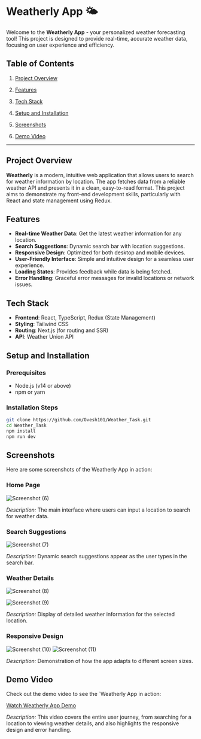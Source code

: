 # Weatherly App 🌤️

Welcome to the **Weatherly App** - your personalized weather forecasting tool! This project is designed to provide real-time, accurate weather data, focusing on user experience and efficiency.

## Table of Contents

1. [Project Overview](#project-overview)
2. [Features](#features)
3. [Tech Stack](#tech-stack)
4. [Setup and Installation](#setup-and-installation)

6. [Screenshots](#screenshots)
7. [Demo Video](#demo-video)



---

## Project Overview

**Weatherly** is a modern, intuitive web application that allows users to search for weather information by location. The app fetches data from a reliable weather API and presents it in a clean, easy-to-read format. This project aims to demonstrate my front-end development skills, particularly with React and state management using Redux.

## Features

- **Real-time Weather Data**: Get the latest weather information for any location.
- **Search Suggestions**: Dynamic search bar with location suggestions.
- **Responsive Design**: Optimized for both desktop and mobile devices.
- **User-Friendly Interface**: Simple and intuitive design for a seamless user experience.
- **Loading States**: Provides feedback while data is being fetched.
- **Error Handling**: Graceful error messages for invalid locations or network issues.

## Tech Stack

- **Frontend**: React, TypeScript, Redux (State Management)
- **Styling**: Tailwind CSS
- **Routing**: Next.js (for routing and SSR)
- **API**: Weather Union API

## Setup and Installation

### Prerequisites

- Node.js (v14 or above)
- npm or yarn

### Installation Steps
   ```bash
   git clone https://github.com/Ovesh101/Weather_Task.git
   cd Weather_Task
   npm install
   npm run dev
```
## Screenshots

Here are some screenshots of the Weatherly App in action:

### Home Page

![Screenshot (6)](https://github.com/user-attachments/assets/fdb5aef9-6e9d-4e15-b9cb-35e88597dd54)

*Description:* The main interface where users can input a location to search for weather data.

### Search Suggestions
![Screenshot (7)](https://github.com/user-attachments/assets/74ffce11-a9cb-4d79-9157-389d87d0626d)


*Description:* Dynamic search suggestions appear as the user types in the search bar.

### Weather Details
![Screenshot (8)](https://github.com/user-attachments/assets/b8c17acf-411e-4277-93bb-890110e43390)

![Screenshot (9)](https://github.com/user-attachments/assets/9aedd5fa-f4ef-4285-8ae9-23e4f803192c)

*Description:* Display of detailed weather information for the selected location.


### Responsive Design

![Screenshot (10)](https://github.com/user-attachments/assets/5ca61cf4-3f7a-45d2-b209-014b9e87c510)
![Screenshot (11)](https://github.com/user-attachments/assets/7d4c4fb3-496f-4d6c-81af-28ad801677f8)

*Description:* Demonstration of how the app adapts to different screen sizes.

## Demo Video

Check out the demo video to see the `Weatherly App in action:

[Watch Weatherly App Demo](path_to_video_recording)

*Description:* This video covers the entire user journey, from searching for a location to viewing weather details, and also highlights the responsive design and error handling.
